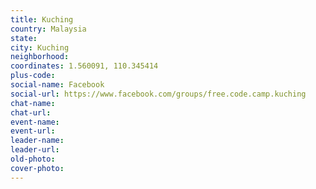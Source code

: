 ```yaml
---
title: Kuching
country: Malaysia
state: 
city: Kuching
neighborhood: 
coordinates: 1.560091, 110.345414
plus-code:
social-name: Facebook
social-url: https://www.facebook.com/groups/free.code.camp.kuching
chat-name:
chat-url:
event-name:
event-url:
leader-name:
leader-url:
old-photo: 
cover-photo:
---
```

